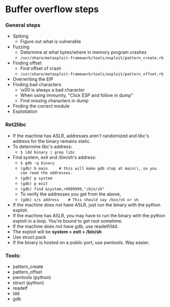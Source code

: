 # Buffer overflow steps

### General steps

- Spiking
	- Figure out what is vulnerable
- Fuzzing
	- Determine at what bytes/where in memory program crashes
	- `/usr/share/metasploit-framework/tools/exploit/pattern_create.rb`
- Finding offset
	- Find offset of crash
	- `/usr/share/metasploit-framework/tools/exploit/pattern_offset.rb`
- Overwriting the EIP
- Finding bad characters
	- \x00 is always a bad character
	- When using immunity, "Click ESP and follow in dump"
	- Find missing characters in dump
- Finding the correct module
- Exploitation

### Ret2libc

- If the machine has ASLR, addresses aren't randomized and libc's address for the binary remains static.
- To determine libc's address:
	- `$ ldd binary | grep libc`
- Find system, exit and /bin/sh's address:
	- `$ gdb -q binary`
	- `(gdb) b main 	# this will make gdb stop at main(), so you can read the addresses.`
	- `(gdb) p system`
	- `(gdb) p exit`
	- `(gdb) find &system,+9999999,"/bin/sh"`
	- To verify the addresses you get from the above,
	- `(gdb) x/s address	# This should say /bin/sh or sh`
- If the machine does not have ASLR, just run the binary with the python exploit.
- If the machine has ASLR, you may have to run the binary with the python exploit in a loop. You're bound to get root sometime.
- If the machine does not have gdb, use readelf/ldd.
- The exploit will be **system + exit + /bin/sh**
- Use struct.pack
- If the binary is hosted on a public port, use pwntools. Way easier.

### Tools:

- pattern_create
- pattern_offset
- pwntools (python)
- struct (python)
- readelf
- ldd
- gdb
